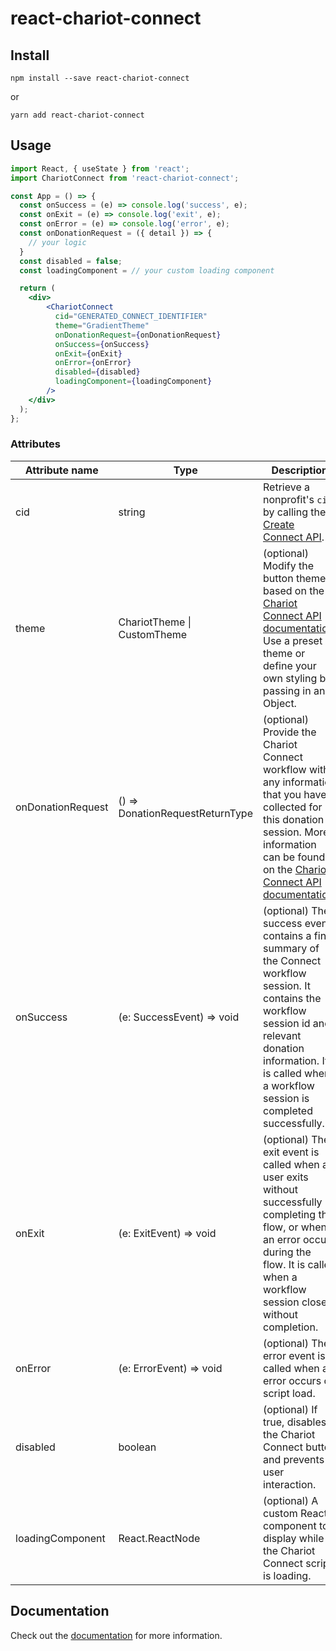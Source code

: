 # react-chariot-connect

## Install
```
npm install --save react-chariot-connect
```
or
```
yarn add react-chariot-connect
```

## Usage
```jsx
import React, { useState } from 'react';
import ChariotConnect from 'react-chariot-connect';

const App = () => {
  const onSuccess = (e) => console.log('success', e);
  const onExit = (e) => console.log('exit', e);
  const onError = (e) => console.log('error', e);
  const onDonationRequest = ({ detail }) => {
    // your logic
  }
  const disabled = false;
  const loadingComponent = // your custom loading component

  return (
    <div>
        <ChariotConnect
          cid="GENERATED_CONNECT_IDENTIFIER"
          theme="GradientTheme"
          onDonationRequest={onDonationRequest}
          onSuccess={onSuccess}
          onExit={onExit}
          onError={onError}
          disabled={disabled}
          loadingComponent={loadingComponent}
        />
    </div>
  );
};
```

### Attributes
| Attribute name    | Type             | Description                                                              |
| ----------------- | ---------------- | ------------------------------------------------------------------------ |
| cid               | string           | Retrieve a nonprofit's `cid` by calling the [Create Connect API](https://givechariot.readme.io/reference/create-connect).|
| theme             | ChariotTheme \| CustomTheme | (optional) Modify the button theme based on the [Chariot Connect API documentation](https://docs.givechariot.com/guides/dafpay/button-styles). Use a preset theme or define your own styling by passing in an Object. |
| onDonationRequest | () => DonationRequestReturnType       | (optional) Provide the Chariot Connect workflow with any information that you have collected for this donation session. More information can be found on the [Chariot Connect API documentation](https://docs.givechariot.com/guides/dafpay/overview). |
| onSuccess         | (e: SuccessEvent) => void | (optional) The success event contains a final summary of the Connect workflow session. It contains the workflow session id and relevant donation information. It is called when a workflow session is completed successfully. |
| onExit            | (e: ExitEvent) => void | (optional) The exit event is called when a user exits without successfully completing the flow, or when an error occurs during the flow. It is called when a workflow session closes without completion. |
| onError           | (e: ErrorEvent) => void | (optional) The error event is called when an error occurs on script load. |
| disabled          | boolean          | (optional) If true, disables the Chariot Connect button and prevents user interaction. |
| loadingComponent  | React.ReactNode  | (optional) A custom React component to display while the Chariot Connect script is loading. |


## Documentation
Check out the [documentation](https://docs.givechariot.com/guides/dafpay/overview) for more information.
